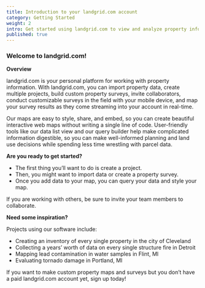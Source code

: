 ```yaml
---
title: Introduction to your landgrid.com account
category: Getting Started
weight: 2
intro: Get started using landgrid.com to view and analyze property information.
published: true
---
```



### Welcome to landgrid.com!

**Overview**

landgrid.com is your personal platform for working with property information. With landgrid.com, you can import property data, create multiple projects, build custom property surveys, invite collaborators, conduct customizable surveys in the field with your mobile device, and map your survey results as they come streaming into your account in real-time.

Our maps are easy to style, share, and embed, so you can create beautiful interactive web maps without writing a single line of code. User-friendly tools like our data list view and our query builder help make complicated information digestible, so you can make well-informed planning and land use decisions while spending less time wrestling with parcel data.

**Are you ready to get started?**
  *  The first thing you’ll want to do is create a project.
  * Then, you might want to import data or create a property survey.
  * Once you add data to your map, you can query your data and style your map.

If you are working with others, be sure to invite your team members to collaborate.

**Need some inspiration?**

Projects using our software include:

  *  Creating an inventory of every single property in the city of Cleveland
  * Collecting a years’ worth of data on every single structure fire in Detroit
  * Mapping lead contamination in water samples in Flint, MI
  * Evaluating tornado damage in Portland, MI

If you want to make custom property maps and surveys but you don’t have a paid landgrid.com account yet, sign up today!

